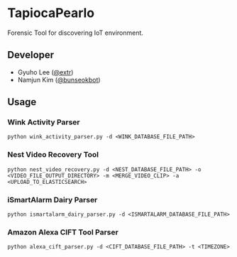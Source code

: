 # TapiocaPearlo
Forensic Tool for discovering IoT environment.

## Developer
* Gyuho Lee ([@extr](https://github.com/iidx))
* Namjun Kim ([@bunseokbot](https://github.com/bunseokbot))


## Usage

### Wink Activity Parser
```
python wink_activity_parser.py -d <WINK_DATABASE_FILE_PATH>
```

### Nest Video Recovery Tool
```
python nest_video_recovery.py -d <NEST_DATABASE_FILE_PATH> -o <VIDEO_FILE_OUTPUT_DIRECTORY> -m <MERGE_VIDEO_CLIP> -a <UPLOAD_TO_ELASTICSEARCH>
```

### iSmartAlarm Dairy Parser
```
python ismartalarm_dairy_parser.py -d <ISMARTALARM_DATABASE_FILE_PATH>
```

### Amazon Alexa CIFT Tool Parser
```
python alexa_cift_parser.py -d <CIFT_DATABASE_FILE_PATH> -t <TIMEZONE>
```
